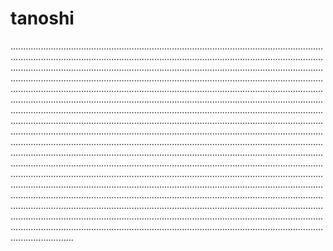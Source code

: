 # tanoshi
.................................................................................................................................................................................................................................................................................................................................................................................................................................................................................................................................................................................................................................................................................................................................................................................................................................................................................................................................................................................................................................................................................................................................................................................................................................................................................................................................................................................................................................................................................................................................................................................................................................................................................................................................................................................................................................................................................................................................................................................................................................................................................................................................................................................................................................................................................................................................................